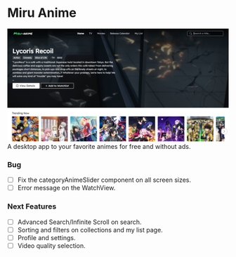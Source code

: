 # Miru Anime
![alt app-preview](screenshot.png)
A desktop app to your favorite animes for free and without ads.
### Bug
 - [ ] Fix the categoryAnimeSlider component on all screen sizes.
 - [ ] Error message on the WatchView.
### Next Features
 - [ ] Advanced Search/Infinite Scroll on search.
 - [ ] Sorting and filters on collections and my list page.
 - [ ] Profile and settings.
 - [ ] Video quality selection.